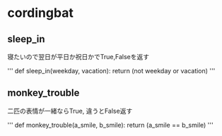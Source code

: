 # cordingbat

## sleep_in 

寝たいので翌日が平日か祝日かでTrue,Falseを返す

'''
def sleep_in(weekday, vacation):
  return (not weekday or vacation)
'''

## monkey_trouble

二匹の表情が一緒ならTrue, 違うとFalse返す

'''
def monkey_trouble(a_smile, b_smile):
  return (a_smile == b_smile)
'''
